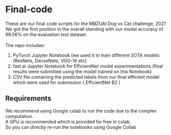 # Final-code
These are our final code scripts for the MBZUAI Dog vs Cat challenge, 2021 <br>
We got the first position in the overall standing with our model accuracy of 99.56% on the evaluation test dataset. <br>
<br>
The repo includes:
<ol>
  <li> PyTorch Jupyter Notebook (we used it to train different SOTA models (ResNets, DenseNets, VGG-16 etc) </li>
  <li> fast.ai Jupyter Notebook for EfficientNet model experimentations (final results were submitted using the model trained on this Notebook) </li>
   <li> CSV file containing the predicted labels from our final efficient model which were used for submission ( EfficientNet B2 ) </li>
 </ol>
  
 ## Requirements 
We recommend using Google colab to run the code due to the complex computation. <br>
A GPU is recommended which is provided for free in colab. <br>
So you can directly re-run the notebooks using Google Collab
